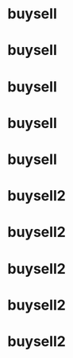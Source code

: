 # buysell
# buysell
# buysell
# buysell
# buysell
# buysell2
# buysell2
# buysell2
# buysell2
# buysell2
